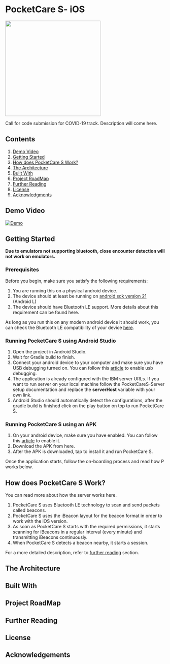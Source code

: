# PocketCare S- iOS

<img src="https://github.com/PocketCareS/PocketCareS-Android/raw/development/logo.png" width="300">

Call for code submission for COVID-19 track. 
Description will come here. 

## Contents 
1. [Demo Video](#demo-video) 
2. [Getting Started](#getting-started)
3. [How does PocketCare S Work?](#how-does-pocketcare-s-work)
4. [The Architecture](#the-architecture) 
5. [Built With](#built-with)
6. [Project RoadMap](#project-roadmap)
7. [Further Reading](#further-reading)
8. [License](#license)
9. [Acknowledgments](#acknowledgements)

## Demo Video 

[![Demo](http://img.youtube.com/vi/JnOWwagUgxQ/0.jpg)](http://www.youtube.com/watch?v=JnOWwagUgxQ "PocketCare S Demo")
 

## Getting Started 

**Due to emulators not supporting bluetooth, close encounter detection will not work on emulators.**

### Prerequisites

Before you begin, make sure you satisfy the following requirements:

1. You are running this on a physical android device.
2. The device should at least be running on [android sdk version 21](https://developer.android.com/studio/releases/platforms#5.0) (Android L)
3. The device should have Bluetooth LE support. More details about this requirement can be found here. 

As long as you run this on any modern android device it should work, you can check the Bluetooth LE compatibility of your device [here](https://altbeacon.github.io/android-beacon-library/beacon-transmitter-devices.html). 


### Running PocketCare S using Android Studio

1. Open the project in Android Studio.
2. Wait for Gradle build to finish.
3. Connect your android device to your computer and make sure you have USB debugging turned on. You can follow this [article](https://developer.android.com/studio/debug/dev-options#enable) to enable usb debugging.  
4. The application is already configured with the IBM server URLs. If you want to run server on your local machine follow the PocketCareS-Server setup documentation and replace the **serverHost** variable with your own link. 
5. Android Studio should automatically detect the configurations, after the gradle build is finished click on the play button on top to run PocketCare S. 

### Running PocketCare S using an APK 

1. On your android device, make sure you have enabled. You can follow this [article](https://www.androidcentral.com/unknown-sources) to enable it. 
2. Download the APK from here. 
3. After the APK is downloaded, tap to install it and run PocketCare S.

Once the application starts, follow the on-boarding process and read how P works below. 

## How does PocketCare S Work?

You can read more about how the server works here.

1. PocketCare S uses Bluetooth LE technology to scan and send packets called beacons. 
2. PocketCare S uses the iBeacon layout for the beacon format in order to work with the iOS version.
3. As soon as PocketCare S starts with the required permissions, it starts scanning for iBeacons in a regular interval (every minute) and transmitting iBeacons continuously.
4. When PocketCare S detects a beacon nearby, it starts a session.    


For a more detailed description, refer to [further reading](#further-reading) section. 


## The Architecture

## Built With 

## Project RoadMap 

## Further Reading

## License 

## Acknowledgements
